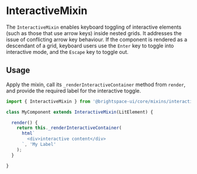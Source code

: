 # InteractiveMixin

The `InteractiveMixin` enables keyboard toggling of interactive elements (such as those that use arrow keys) inside nested grids. It addresses the issue of conflicting arrow key behaviour. If the component is rendered as a descendant of a grid, keyboard users use the `Enter` key to toggle into interactive mode, and the `Escape` key to toggle out.

## Usage

Apply the mixin, call its `_renderInteractiveContainer` method from `render`, and provide the required label for the interactive toggle.

```js
import { InteractiveMixin } from '@brightspace-ui/core/mixins/interactive-mixin.js';

class MyComponent extends InteractiveMixin(LitElement) {

  render() {
    return this._renderInteractiveContainer(
      html`
        <div>interactive content</div>
      `, 'My Label'
    );
  }

}
```
